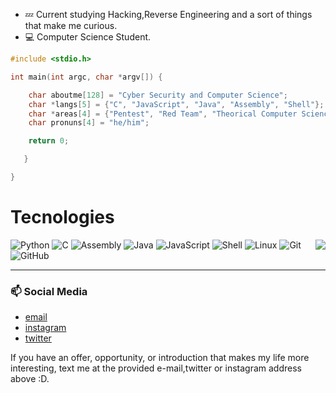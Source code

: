 
- :zzz: Current studying Hacking,Reverse Engineering and a sort of things that make me curious.
- :computer: Computer Science Student.

```C
#include <stdio.h>

int main(int argc, char *argv[]) {

    char aboutme[128] = "Cyber Security and Computer Science";
    char *langs[5] = {"C", "JavaScript", "Java", "Assembly", "Shell"};
    char *areas[4] = {"Pentest", "Red Team", "Theorical Computer Science", "Some Low Level Shit"};
    char pronuns[4] = "he/him";

    return 0;

   }

}

```
# Tecnologies
  <img align="right" src="https://media3.giphy.com/media/xT9IgkDZjbfe06GN8Y/giphy.gif?cid=ecf05e47vsez9lwz4qqq53vbngnh7dxq0lj04a42803tuvk7&ep=v1_gifs_related&rid=giphy.gif&ct=g">
  <div align="left">
    <div>
      <img alt="Python" src="https://img.shields.io/badge/python-100000?style=for-the-badge&logo=python&logoColor=blue">
      <img alt="C" src="https://img.shields.io/badge/c-100000?style=for-the-badge&logo=c">
      <img alt="Assembly" src="https://img.shields.io/badge/assembly%20script-%23000000.svg?style=for-the-badge&logo=assemblyscript&logoColor=white">
      <img alt="Java" src="https://img.shields.io/badge/java-%23ED8B00.svg?style=for-the-badge&logo=openjdk&logoColor=black">
      <img alt="JavaScript" src="https://img.shields.io/badge/javascript-%23323330.svg?style=for-the-badge&logo=javascript&logoColor=%23F7DF1E">
      <img alt="Shell" src="https://img.shields.io/badge/shell-100000?style=for-the-badge&logo=shellscript">
      <img alt="Linux" src="https://img.shields.io/badge/linux-100000?style=for-the-badge&logo=linux">
      <img alt="Git" src="https://img.shields.io/badge/git-100000?style=for-the-badge&logo=git">
      <img alt="GitHub" src="https://img.shields.io/badge/github-100000?style=for-the-badge&logo=github">
      <img alt="" src="https://img.shields.io/badge/obsidian-100000?style=for-the-badge&logo=obsidian&logoColor=purple">
      <img alt="" src="https://img.shields.io/badge/notion-100000?style=for-the-badge&logo=notion&logoColor=white">
    </div>
    <hr height="1">
  </div>

### 📫 Social Media
- [email](mooraesz123@gmail.com)
- [instagram](https://www.instagram.com/moraesskkj_/)
- [twitter](https://twitter.com/itsnotakame)

If you have an offer, opportunity, or introduction that makes my life more interesting, text me at the provided e-mail,twitter or instagram address above :D.
